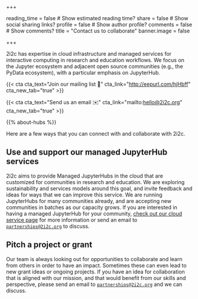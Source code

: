 +++

reading_time = false # Show estimated reading time?
share = false # Show social sharing links?
profile = false # Show author profile?
comments = false # Show comments?
title = "Contact us to collaborate"
banner.image = false

+++

2i2c has expertise in cloud infrastructure and managed services for interactive computing in research and education workflows.
We focus on the Jupyter ecosystem and adjacent open source communities (e.g., the PyData ecosystem), with a particular emphasis on JupyterHub.

<div class="d-flex justify-content-center">

{{< cta cta_text="Join our mailing list 📰" cta_link="http://eepurl.com/hjHbff" cta_new_tab="true" >}}

{{< cta cta_text="Send us an email ✉️" cta_link="mailto:hello@2i2c.org" cta_new_tab="true" >}}

</div>

{{% about-hubs %}}

Here are a few ways that you can connect with and collaborate with 2i2c.

## Use and support our managed JupyterHub services

2i2c aims to provide Managed JupyterHubs in the cloud that are customized for communities in research and education.
We are exploring sustainability and services models around this goal, and invite feedback and ideas for ways that we can improve this service.
We are running JupyterHubs for many communities already, and are accepting new communities in batches as our capacity grows.
If you are interested in having a managed JupyterHub for your community, [check out our cloud service page](/platform) for more information or send an email to [`partnerships@2i2c.org`](mailto:partnerships@2i2c.org) to discuss.

## Pitch a project or grant

Our team is always looking out for opportunities to collaborate and learn from others in order to have an impact.
Sometimes these can even lead to new grant ideas or ongoing projects.
If you have an idea for collaboration that is aligned with our mission, and that would benefit from our skills and perspective, please send an email to [`partnerships@2i2c.org`](mailto:partnerships@2i2c.org) and we can discuss.
